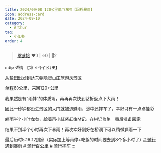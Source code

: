 ```yaml
---
title: 2024/09/08 120公里单飞东莞【回程暴雨】
icon: address-card
date: 2024-09-10
category:
  - Arthur
tag:
  - 小红书
order: 4
---
```

> [原链接](https://www.xiaohongshu.com/explore/66dff33c000000001e01ab2e)
> ❤️0 | ⭐️0 | 💬2

:::tip 详情
【第 4 个百公里】

从盐田出发到达东莞隐贤山庄旅游风景区

单程60公里，来回120+公里

我果然是有“雨神”的体质啊，再再再次快到达折返点下大雨！

因此一秒钟都没进景区的大门就被迫避雨，途中还摔车了，幸好只有一点点挂彩

躲雨半个小时左右，趁着雨小赶紧赶往M记，在M记修整一番后准备回家

结果不到半个小时再次下暴雨！再次幸好刚好在桥洞下可以稍微躲雨一下

最后历时5:16:12到家（实际加上等雨停+吃饭的时间要去到8个多小时了）[# 骑行遇到暴雨](https://www.xiaohongshu.com/search_result/?keyword=%E9%AA%91%E8%A1%8C%E9%81%87%E5%88%B0%E6%9A%B4%E9%9B%A8&type=54&source=web_note_detail_r10) [# 骑行百公里](https://www.xiaohongshu.com/search_result/?keyword=%E9%AA%91%E8%A1%8C%E7%99%BE%E5%85%AC%E9%87%8C&type=54&source=web_note_detail_r10) [# 骑行摔车](https://www.xiaohongshu.com/search_result/?keyword=%E9%AA%91%E8%A1%8C%E6%91%94%E8%BD%A6&type=54&source=web_note_detail_r10)
:::

<VidStack src="https://pan.4a1801.life:11443/d/public/XHS_fsy/66dff33c000000001e01ab2e.mp4"/>

<style>
  .image-preview {
    display: flex;
    justify-content: space-evenly;
    align-items: center;
    flex-wrap: wrap;
  }

  .image-preview > img {
     box-sizing: border-box;
     width: 32% !important;
     padding: 9px;
     border-radius: 16px;
  }

  @media (max-width: 719px){
    .image-preview > img {
      width: 50% !important;
    }
  }

  @media (max-width: 419px){
    .image-preview > img {
      width: 100% !important;
    }
  }
</style>